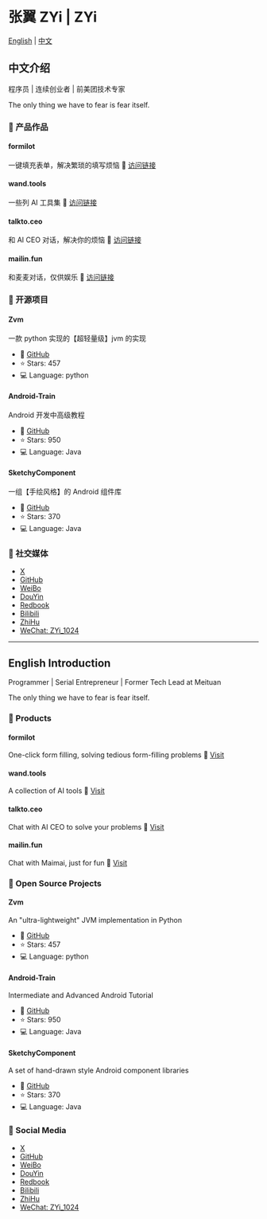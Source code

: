 # 张翼 ZYi | ZYi

[English](#english) | [中文](#chinese)

<h2 id="chinese">中文介绍</h2>

程序员 | 连续创业者 | 前美团技术专家

The only thing we have to fear is fear itself.

### 🚀 产品作品

#### formilot
一键填充表单，解决繁琐的填写烦恼
🔗 [访问链接](https://formilot.com)

#### wand.tools
一些列 AI 工具集
🔗 [访问链接](https://wand.tools)

#### talkto.ceo
和 AI CEO 对话，解决你的烦恼
🔗 [访问链接](https://talkto.ceo)

#### mailin.fun
和麦麦对话，仅供娱乐
🔗 [访问链接](https://mailin.fun)

### 🌟 开源项目

#### Zvm
一款 python 实现的【超轻量级】jvm 的实现
- 🔗 [GitHub](https://github.com/5A59/Zvm)
- ⭐ Stars: 457
- 💻 Language: python

#### Android-Train
Android 开发中高级教程
- 🔗 [GitHub](https://github.com/5A59/android-training)
- ⭐ Stars: 950
- 💻 Language: Java

#### SketchyComponent
一组【手绘风格】的 Android 组件库
- 🔗 [GitHub](https://github.com/5A59/SketchyComponent)
- ⭐ Stars: 370
- 💻 Language: Java

### 📱 社交媒体

- [X](https://x.com/ZYi1024)
- [GitHub](https://github.com/5A59)
- [WeiBo](https://weibo.com/u/5075434888)
- [DouYin](https://www.douyin.com/user/MS4wLjABAAAA8sOzBjgFmxp5blm8ZSsfcyagzntlYMfOm0dem3AkSWw)
- [Redbook](https://www.xiaohongshu.com/user/profile/5e5930b60000000001003ab4)
- [Bilibili](https://space.bilibili.com/20667846)
- [ZhiHu](https://www.zhihu.com/people/5a59)
- [WeChat: ZYi_1024]()


---

<h2 id="english">English Introduction</h2>

Programmer | Serial Entrepreneur | Former Tech Lead at Meituan

The only thing we have to fear is fear itself.

### 🚀 Products

#### formilot
One-click form filling, solving tedious form-filling problems
🔗 [Visit](https://formilot.com)

#### wand.tools
A collection of AI tools
🔗 [Visit](https://wand.tools)

#### talkto.ceo
Chat with AI CEO to solve your problems
🔗 [Visit](https://talkto.ceo)

#### mailin.fun
Chat with Maimai, just for fun
🔗 [Visit](https://mailin.fun)

### 🌟 Open Source Projects

#### Zvm
An "ultra-lightweight" JVM implementation in Python
- 🔗 [GitHub](https://github.com/5A59/Zvm)
- ⭐ Stars: 457
- 💻 Language: python

#### Android-Train
Intermediate and Advanced Android Tutorial
- 🔗 [GitHub](https://github.com/5A59/android-training)
- ⭐ Stars: 950
- 💻 Language: Java

#### SketchyComponent
A set of hand-drawn style Android component libraries
- 🔗 [GitHub](https://github.com/5A59/SketchyComponent)
- ⭐ Stars: 370
- 💻 Language: Java

### 📱 Social Media

- [X](https://x.com/ZYi1024)
- [GitHub](https://github.com/5A59)
- [WeiBo](https://weibo.com/u/5075434888)
- [DouYin](https://www.douyin.com/user/MS4wLjABAAAA8sOzBjgFmxp5blm8ZSsfcyagzntlYMfOm0dem3AkSWw)
- [Redbook](https://www.xiaohongshu.com/user/profile/5e5930b60000000001003ab4)
- [Bilibili](https://space.bilibili.com/20667846)
- [ZhiHu](https://www.zhihu.com/people/5a59)
- [WeChat: ZYi_1024]()

